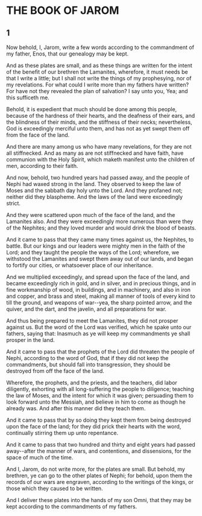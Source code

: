 
<h1>THE BOOK OF JAROM</h1>

<h2>1</h2>

Now behold, I, Jarom, write a few words according to the
commandment of my father, Enos, that our genealogy may be kept.

And as these plates are small, and as these things are written
for the intent of the benefit of our brethren the Lamanites,
wherefore, it must needs be that I write a little; but I shall
not write the things of my prophesying, nor of my revelations. 
For what could I write more than my fathers have written?  For
have not they revealed the plan of salvation?  I say unto you,
Yea; and this sufficeth me.

Behold, it is expedient that much should be done among this
people, because of the hardness of their hearts, and the deafness
of their ears, and the blindness of their minds, and the
stiffness of their necks; nevertheless, God is exceedingly
merciful unto them, and has not as yet swept them off from the
face of the land.

And there are many among us who have many revelations, for
they are not all stiffnecked.  And as many as are not stiffnecked
and have faith, have communion with the Holy Spirit, which maketh
manifest unto the children of men, according to their faith.

And now, behold, two hundred years had passed away, and the
people of Nephi had waxed strong in the land.  They observed to
keep the law of Moses and the sabbath day holy unto the Lord. 
And they profaned not; neither did they blaspheme.  And the laws
of the land were exceedingly strict.

And they were scattered upon much of the face of the land, and
the Lamanites also.  And they were exceedingly more numerous than
were they of the Nephites; and they loved murder and would drink
the blood of beasts.

And it came to pass that they came many times against us, the
Nephites, to battle.  But our kings and our leaders were mighty
men in the faith of the Lord; and they taught the people the ways
of the Lord; wherefore, we withstood the Lamanites and swept them
away out of our lands, and began to fortify our cities, or
whatsoever place of our inheritance.

And we multiplied exceedingly, and spread upon the face of the
land, and became exceedingly rich in gold, and in silver, and in
precious things, and in fine workmanship of wood, in buildings,
and in machinery, and also in iron and copper, and brass and
steel, making all manner of tools of every kind to till the
ground, and weapons of war--yea, the sharp pointed arrow, and the
quiver, and the dart, and the javelin, and all preparations for
war.

And thus being prepared to meet the Lamanites, they did not
prosper against us.  But the word of the Lord was verified, which
he spake unto our fathers, saying that: Inasmuch as ye will keep
my commandments ye shall prosper in the land.

And it came to pass that the prophets of the Lord did
threaten the people of Nephi, according to the word of God, that
if they did not keep the commandments, but should fall into
transgression, they should be destroyed from off the face of the
land.

Wherefore, the prophets, and the priests, and the teachers,
did labor diligently, exhorting with all long-suffering the
people to diligence; teaching the law of Moses, and the intent
for which it was given; persuading them to look forward unto the
Messiah, and believe in him to come as though he already was. 
And after this manner did they teach them.

And it came to pass that by so doing they kept them from
being destroyed upon the face of the land; for they did prick
their hearts with the word, continually stirring them up unto
repentance.

And it came to pass that two hundred and thirty and eight
years had passed away--after the manner of wars, and contentions,
and dissensions, for the space of much of the time.

And I, Jarom, do not write more, for the plates are small. 
But behold, my brethren, ye can go to the other plates of Nephi;
for behold, upon them the records of our wars are engraven,
according to the writings of the kings, or those which they
caused to be written.

And I deliver these plates into the hands of my son Omni,
that they may be kept according to the commandments of my
fathers.
